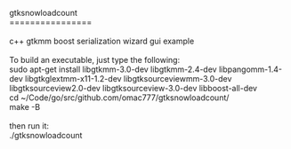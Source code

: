 gtksnowloadcount<br>
================<br>
<br>
c++ gtkmm boost serialization wizard gui example <br>
<br>
To build an executable, just type the following:<br>
sudo apt-get install libgtkmm-3.0-dev libgtkmm-2.4-dev
libpangomm-1.4-dev libgtkglextmm-x11-1.2-dev libgtksourceviewmm-3.0-dev
libgtksourceview2.0-dev libgtksourceview-3.0-dev libboost-all-dev<br>
cd ~/Code/go/src/github.com/omac777/gtksnowloadcount/<br>
make -B<br>
<br>
then run it:<br>
./gtksnowloadcount<br>
<br>
